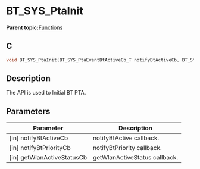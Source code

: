# BT\_SYS\_PtaInit

**Parent topic:**[Functions](GUID-BCD34C15-EAC6-45F0-97B7-E2EBA942CFEE.md)

## C

```c
void BT_SYS_PtaInit(BT_SYS_PtaEventBtActiveCb_T notifyBtActiveCb, BT_SYS_PtaEventBtPriorityCb_T notifyBtPriorityCb, BT_SYS_PtaGetWlanStatusCb_T getWlanActiveStatusCb);
```

## Description

The API is used to Initial BT PTA.

## Parameters

|Parameter|Description|
|---------|-----------|
|\[in\] notifyBtActiveCb|notifyBtActive callback.|
|\[in\] notifyBtPriorityCb|notifyBtPriority callback.|
|\[in\] getWlanActiveStatusCb|getWlanActiveStatus callback.|

